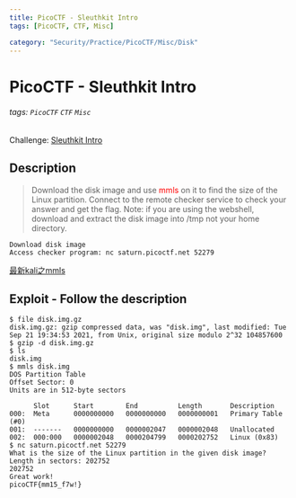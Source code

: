 ```yaml
---
title: PicoCTF - Sleuthkit Intro
tags: [PicoCTF, CTF, Misc]

category: "Security/Practice/PicoCTF/Misc/Disk"
---
```


# PicoCTF - Sleuthkit Intro
<!-- more -->
###### tags: `PicoCTF` `CTF` `Misc`
Challenge: [Sleuthkit Intro](https://play.picoctf.org/practice/challenge/301?category=4&page=2)

## Description
> Download the disk image and use <font color="FF0000">mmls</font> on it to find the size of the Linux partition. Connect to the remote checker service to check your answer and get the flag. Note: if you are using the webshell, download and extract the disk image into /tmp not your home directory.

    Download disk image
    Access checker program: nc saturn.picoctf.net 52279
    
[最新kali之mmls](https://blog.csdn.net/qq_40399982/article/details/114882879?spm=1001.2014.3001.5506)


## Exploit - Follow the description
```bash!
$ file disk.img.gz
disk.img.gz: gzip compressed data, was "disk.img", last modified: Tue Sep 21 19:34:53 2021, from Unix, original size modulo 2^32 104857600
$ gzip -d disk.img.gz
$ ls
disk.img
$ mmls disk.img
DOS Partition Table
Offset Sector: 0
Units are in 512-byte sectors

      Slot      Start        End          Length       Description
000:  Meta      0000000000   0000000000   0000000001   Primary Table (#0)
001:  -------   0000000000   0000002047   0000002048   Unallocated
002:  000:000   0000002048   0000204799   0000202752   Linux (0x83)
$ nc saturn.picoctf.net 52279
What is the size of the Linux partition in the given disk image?
Length in sectors: 202752
202752
Great work!
picoCTF{mm15_f7w!}
```